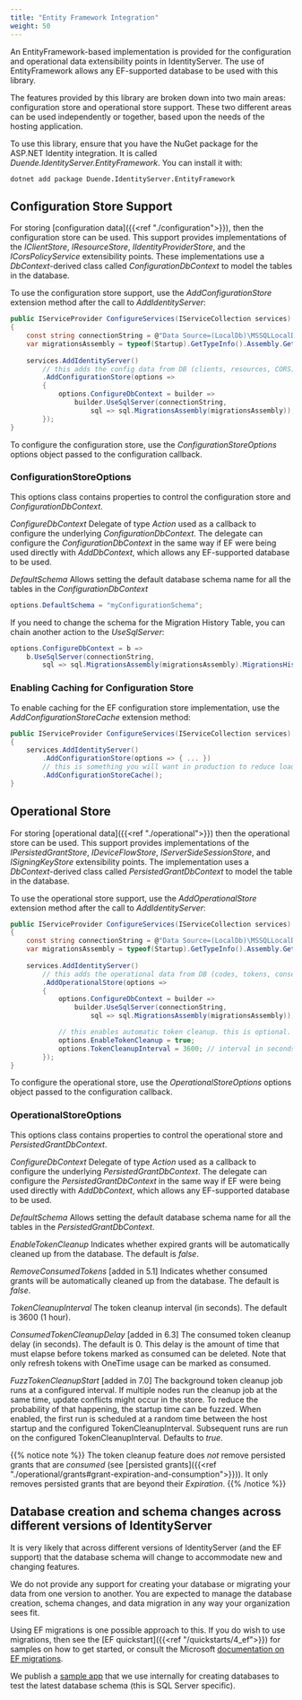 ```yaml
---
title: "Entity Framework Integration"
weight: 50
---
```


An EntityFramework-based implementation is provided for the configuration and operational data extensibility points in IdentityServer.
The use of EntityFramework allows any EF-supported database to be used with this library.

The features provided by this library are broken down into two main areas: configuration store and operational store support.
These two different areas can be used independently or together, based upon the needs of the hosting application.

To use this library, ensure that you have the NuGet package for the ASP.NET Identity integration. 
It is called *Duende.IdentityServer.EntityFramework*.
You can install it with:

```
dotnet add package Duende.IdentityServer.EntityFramework
```

## Configuration Store Support
For storing [configuration data]({{<ref "./configuration">}}), then the configuration store can be used.
This support provides implementations of the *IClientStore*, *IResourceStore*, *IIdentityProviderStore*, and the *ICorsPolicyService* extensibility points.
These implementations use a *DbContext*-derived class called *ConfigurationDbContext* to model the tables in the database.

To use the configuration store support, use the *AddConfigurationStore* extension method after the call to *AddIdentityServer*:

```csharp
public IServiceProvider ConfigureServices(IServiceCollection services)
{
    const string connectionString = @"Data Source=(LocalDb)\MSSQLLocalDB;database=YourIdentityServerDatabase;trusted_connection=yes;";
    var migrationsAssembly = typeof(Startup).GetTypeInfo().Assembly.GetName().Name;
    
    services.AddIdentityServer()
        // this adds the config data from DB (clients, resources, CORS)
        .AddConfigurationStore(options =>
        {
            options.ConfigureDbContext = builder =>
                builder.UseSqlServer(connectionString,
                    sql => sql.MigrationsAssembly(migrationsAssembly));
        });
}
```

To configure the configuration store, use the *ConfigurationStoreOptions* options object passed to the configuration callback.

### ConfigurationStoreOptions
This options class contains properties to control the configuration store and *ConfigurationDbContext*.

*ConfigureDbContext*
    Delegate of type *Action<DbContextOptionsBuilder>* used as a callback to configure the underlying *ConfigurationDbContext*.
    The delegate can configure the *ConfigurationDbContext* in the same way if EF were being used directly with *AddDbContext*, which allows any EF-supported database to be used.

*DefaultSchema*
    Allows setting the default database schema name for all the tables in the *ConfigurationDbContext*

```csharp
options.DefaultSchema = "myConfigurationSchema";      
```

If you need to change the schema for the Migration History Table, you can chain another action to the *UseSqlServer*:

```csharp
options.ConfigureDbContext = b =>
    b.UseSqlServer(connectionString,
        sql => sql.MigrationsAssembly(migrationsAssembly).MigrationsHistoryTable("MyConfigurationMigrationTable", "myConfigurationSchema"));
```

### Enabling Caching for Configuration Store

To enable caching for the EF configuration store implementation, use the *AddConfigurationStoreCache* extension method:

```csharp
public IServiceProvider ConfigureServices(IServiceCollection services)
{
    services.AddIdentityServer()
        .AddConfigurationStore(options => { ... })
        // this is something you will want in production to reduce load on and requests to the DB
        .AddConfigurationStoreCache();
}
```

## Operational Store 
For storing [operational data]({{<ref "./operational">}}) then the operational store can be used.
This support provides implementations of the *IPersistedGrantStore*, *IDeviceFlowStore*, *IServerSideSessionStore*, and *ISigningKeyStore* extensibility points.
The implementation uses a *DbContext*-derived class called *PersistedGrantDbContext* to model the table in the database.

To use the operational store support, use the *AddOperationalStore* extension method after the call to *AddIdentityServer*:

```csharp
public IServiceProvider ConfigureServices(IServiceCollection services)
{
    const string connectionString = @"Data Source=(LocalDb)\MSSQLLocalDB;database=YourIdentityServerDatabase;trusted_connection=yes;";
    var migrationsAssembly = typeof(Startup).GetTypeInfo().Assembly.GetName().Name;
    
    services.AddIdentityServer()
        // this adds the operational data from DB (codes, tokens, consents)
        .AddOperationalStore(options =>
        {
            options.ConfigureDbContext = builder =>
                builder.UseSqlServer(connectionString,
                    sql => sql.MigrationsAssembly(migrationsAssembly));

            // this enables automatic token cleanup. this is optional.
            options.EnableTokenCleanup = true;
            options.TokenCleanupInterval = 3600; // interval in seconds (default is 3600)
        });
}
```

To configure the operational store, use the *OperationalStoreOptions* options object passed to the configuration callback.

### OperationalStoreOptions
This options class contains properties to control the operational store and *PersistedGrantDbContext*.

*ConfigureDbContext*
    Delegate of type *Action<DbContextOptionsBuilder>* used as a callback to configure the underlying *PersistedGrantDbContext*.
    The delegate can configure the *PersistedGrantDbContext* in the same way if EF were being used directly with *AddDbContext*, which allows any EF-supported database to be used.

*DefaultSchema*
    Allows setting the default database schema name for all the tables in the *PersistedGrantDbContext*.

*EnableTokenCleanup*
    Indicates whether expired grants will be automatically cleaned up from the database. The default is *false*.

*RemoveConsumedTokens* [added in 5.1]
    Indicates whether consumed grants will be automatically cleaned up from the database. The default is *false*.
        
*TokenCleanupInterval*
    The token cleanup interval (in seconds). The default is 3600 (1 hour).

*ConsumedTokenCleanupDelay* [added in 6.3]
    The consumed token cleanup delay (in seconds). The default is 0. This delay is the amount of time that must elapse before tokens marked as consumed can be deleted. Note that only refresh tokens with
    OneTime usage can be marked as consumed. 

*FuzzTokenCleanupStart* [added in 7.0]
    The background token cleanup job runs at a configured interval. If multiple nodes run the cleanup
    job at the same time, update conflicts might occur in the store. To reduce the probability of that happening, the startup time
    can be fuzzed. When enabled, the first run is scheduled at a random time between the host startup and the configured
    TokenCleanupInterval. Subsequent runs are run on the configured TokenCleanupInterval. Defaults to *true*.


{{% notice note %}}
The token cleanup feature does *not* remove persisted grants that are *consumed* (see [persisted grants]({{<ref "./operational/grants#grant-expiration-and-consumption">}})). It only removes persisted grants that are beyond their *Expiration*.
{{% /notice %}}

## Database creation and schema changes across different versions of IdentityServer
It is very likely that across different versions of IdentityServer (and the EF support) that the database schema will change to accommodate new and changing features.

We do not provide any support for creating your database or migrating your data from one version to another. 
You are expected to manage the database creation, schema changes, and data migration in any way your organization sees fit.

Using EF migrations is one possible approach to this. 
If you do wish to use migrations, then see the [EF quickstart]({{<ref "/quickstarts/4_ef">}}) for samples on how to get started, or consult the Microsoft [documentation on EF migrations](https://docs.microsoft.com/en-us/ef/core/managing-schemas/migrations/index).

We publish a [sample app](https://github.com/DuendeSoftware/IdentityServer/tree/main/migrations/IdentityServerDb) that we use internally for creating databases to test the latest database schema (this is SQL Server specific).
